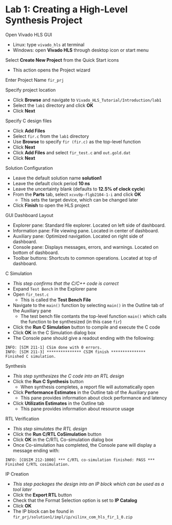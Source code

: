 # Lab 1: Creating a High-Level Synthesis Project

Open Vivado HLS GUI
- Linux: type `vivado_hls` at terminal
- Windows: open **Vivado HLS** through desktop icon or start menu

Select **Create New Project** from the Quick Start icons
- This action opens the Project wizard

Enter Project Name `fir_prj`

Specify project location
- Click **Browse** and navigate to `Vivado_HLS_Tutorial/Introduction/lab1`
- Select the `lab1` directory and click **OK**
- Click **Next**

Specify C design files
- Click **Add Files**
- Select `fir.c` from the `lab1` directory
- Use **Browse** to specify `fir (fir.c)` as the top-level function
- Click **Next**
- Click **Add Files** and select `fir_test.c` and `out.gold.dat`
- Click **Next**

Solution Configuration
- Leave the default solution name **solution1**
- Leave the default clock period **10 ns**
- Leave the uncertainty blank (defaults to **12.5% of clock cycle**)
- From the **Parts** tab, select `xcvu9p-flgb2104-1-i` and click **OK**
  - This sets the target device, which can be changed later
- Click **Finish** to open the HLS project

GUI Dashboard Layout
- Explorer pane: Standard file explorer. Located on left side of dashboard.
- Information pane: File viewing pane. Located in center of dashboard.
- Auxiliary pane: Optimized navigation. Located on right side of dashboard.
- Console pane: Displays messages, errors, and warnings. Located on bottom of dashboard.
- Toolbar buttons: Shortcuts to common operations. Located at top of dashboard.

C Simulation
- *This step confirms that the C/C++ code is correct*
- Expand `Test Bench` in the Explorer pane
- Open `fir_test.c`
  - This is called the **Test Bench File**
- Navigate to the `main()` function by selecting `main()` in the Outline tab of the Auxiliary pane
  - The test bench file contants the top-level function `main()` which calls the function to be synthesized (in this case `fir`)
- Click the **Run C Simulation** button to compile and execute the C code
- Click **OK** in the C Simulation dialog box
- The Console pane should give a readout ending with the following:
```
INFO: [SIM 211-1] CSim done with 0 errors.
INFO: [SIM 211-3] *************** CSIM finish ***************
Finished C simulation.
```

Synthesis
- *This step synthesizes the C code into an RTL design*
- Click the **Run C Synthesis** button
  - When synthesis completes, a report file will automatically open
- Click **Performance Estimates** in the Outline tab of the Auxiliary pane
  - This pane provides information about clock performance and latency
- Click **Utilizatin Estimates** in the Outline tab
  - This pane provides information about resource usage

RTL Verification
- *This step simulates the RTL design*
- Click the **Run C/RTL CoSimulation** button
- Click **OK** in the C/RTL Co-simulation dialog box
- Once Co-simulation has completed, the Console pane will display a message ending with:
```
INFO: [COSIM 212-1000] *** C/RTL co-simulation finished: PASS ***
Finished C/RTL cosimulation.
```

IP Creation
- *This step packages the design into an IP block which can be used as a tool later*
- Click the **Export RTL** button
- Check that the Format Selection option is set to **IP Catalog**
- Click **OK**
- The IP block can be found in `fir_prj/solution1/impl/ip/xilinx_com_hls_fir_1_0.zip`
